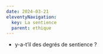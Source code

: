 ```yaml
---
date: 2024-03-21
eleventyNavigation:
  key: La sentience
  parent: ethique
---
```


- y-a-t’il des degrés de sentience ?
